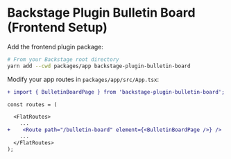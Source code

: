 # Backstage Plugin Bulletin Board (Frontend Setup)

Add the frontend plugin package:

```bash
# From your Backstage root directory
yarn add --cwd packages/app backstage-plugin-bulletin-board
```

Modify your app routes in `packages/app/src/App.tsx`:

```diff
+ import { BulletinBoardPage } from 'backstage-plugin-bulletin-board';

const routes = (

  <FlatRoutes>
    ...
+    <Route path="/bulletin-board" element={<BulletinBoardPage />} />
    ...
  </FlatRoutes>
);

```